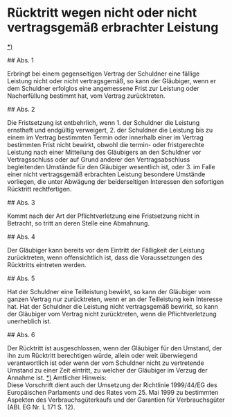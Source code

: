 # Rücktritt wegen nicht oder nicht vertragsgemäß erbrachter Leistung

[\*)](#BJNR001950896BJNE031602377) 

\#\# Abs. 1

 Erbringt bei einem gegenseitigen Vertrag der Schuldner eine fällige Leistung nicht oder nicht vertragsgemäß, so kann der Gläubiger, wenn er dem Schuldner erfolglos eine angemessene Frist zur Leistung oder Nacherfüllung bestimmt hat, vom Vertrag zurücktreten.

\#\# Abs. 2

 Die Fristsetzung ist entbehrlich, wenn  1\.
 der Schuldner die Leistung ernsthaft und endgültig verweigert,
 2\.
 der Schuldner die Leistung bis zu einem im Vertrag bestimmten Termin oder innerhalb einer im Vertrag bestimmten Frist nicht bewirkt, obwohl die termin\- oder fristgerechte Leistung nach einer Mitteilung des Gläubigers an den Schuldner vor Vertragsschluss oder auf Grund anderer den Vertragsabschluss begleitenden Umstände für den Gläubiger wesentlich ist, oder
 3\.
 im Falle einer nicht vertragsgemäß erbrachten Leistung besondere Umstände vorliegen, die unter Abwägung der beiderseitigen Interessen den sofortigen Rücktritt rechtfertigen.


\#\# Abs. 3

 Kommt nach der Art der Pflichtverletzung eine Fristsetzung nicht in Betracht, so tritt an deren Stelle eine Abmahnung.

\#\# Abs. 4

 Der Gläubiger kann bereits vor dem Eintritt der Fälligkeit der Leistung zurücktreten, wenn offensichtlich ist, dass die Voraussetzungen des Rücktritts eintreten werden.

\#\# Abs. 5

 Hat der Schuldner eine Teilleistung bewirkt, so kann der Gläubiger vom ganzen Vertrag nur zurücktreten, wenn er an der Teilleistung kein Interesse hat. Hat der Schuldner die Leistung nicht vertragsgemäß bewirkt, so kann der Gläubiger vom Vertrag nicht zurücktreten, wenn die Pflichtverletzung unerheblich ist.

\#\# Abs. 6

 Der Rücktritt ist ausgeschlossen, wenn der Gläubiger für den Umstand, der ihn zum Rücktritt berechtigen würde, allein oder weit überwiegend verantwortlich ist oder wenn der vom Schuldner nicht zu vertretende Umstand zu einer Zeit eintritt, zu welcher der Gläubiger im Verzug der Annahme ist. [\*)](#FnR.BJNR001950896BJNE031602377) 
Amtlicher Hinweis:  
Diese Vorschrift dient auch der Umsetzung der Richtlinie 1999/44/EG des Europäischen Parlaments und des Rates vom 25\. Mai 1999 zu bestimmten Aspekten des Verbrauchsgüterkaufs und der Garantien für Verbrauchsgüter (ABl. EG Nr. L 171 S. 12\).
 

